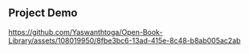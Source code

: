 ## Project Demo



https://github.com/Yaswanthtoga/Open-Book-Library/assets/108019950/8fbe3bc6-13ad-415e-8c48-b8ab005ac2ab

